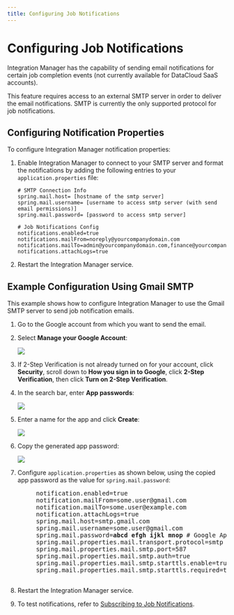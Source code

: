 ```yaml
---
title: Configuring Job Notifications
---
```


# Configuring Job Notifications

Integration Manager has the capability of sending email notifications for certain job completion events (not currently available for DataCloud SaaS accounts).

This feature requires access to an external SMTP server in order to deliver the email notifications. SMTP is currently the only supported protocol for job notifications.

## Configuring Notification Properties

To configure Integration Manager notification properties:

1. Enable Integration Manager to connect to your SMTP server and format the notifications by adding the following entries to your `application.properties` file:

    ```
    # SMTP Connection Info
    spring.mail.host= [hostname of the smtp server]
    spring.mail.username= [username to access smtp server (with send email permissions)]
    spring.mail.password= [password to access smtp server]
    ```

    ```
    # Job Notifications Config
    notifications.enabled=true
    notifications.mailFrom=noreply@yourcompanydomain.com
    notifications.mailTo=admin@yourcompanydomain.com,finance@yourcompanydomain.com
    notifications.attachLogs=true
    ```
    
2. Restart the Integration Manager service.

## Example Configuration Using Gmail SMTP

This example shows how to configure Integration Manager to use the Gmail SMTP server to send job notification emails.

1. Go to the Google account from which you want to send the email.
2. Select **Manage your Google Account**:

      ![](/img/Google-Account.png)
3. If 2-Step Verification is not already turned on for your account, click **Security**, scroll down to **How you sign in to Google**, click **2-Step Verification**, then click **Turn on 2-Step Verification**.
4. In the search bar, enter **App passwords**:
   
      ![](/img/App-Passwords1.png)
5. Enter a name for the app and click **Create**:

      ![](/img/App-Passwords2.png)
6. Copy the generated app password:

      ![](/img/App-Passwords3.png)
7. Configure `application.properties` as shown below, using the copied app password as the value for `spring.mail.password`:

    <pre>
        notification.enabled=true
        notification.mailFrom=some.user<span>@</span>gmail.com
        notification.mailTo=some.user<span>@</span>example.com
        notification.attachLogs=true
        spring.mail.host=smtp.gmail.com
        spring.mail.username=some.user<span>@</span>gmail.com
        spring.mail.password=<b>abcd efgh ijkl mnop</b> # Google App Password, not Gmail Password
        spring.mail.properties.mail.transport.protocol=smtp
        spring.mail.properties.mail.smtp.port=587
        spring.mail.properties.mail.smtp.auth=true
        spring.mail.properties.mail.smtp.starttls.enable=true
        spring.mail.properties.mail.smtp.starttls.required=true
    </pre>

8. Restart the Integration Manager service.
9. To test notifications, refer to [Subscribing to Job Notifications](../jobs/subscribing-to-job-notifications).